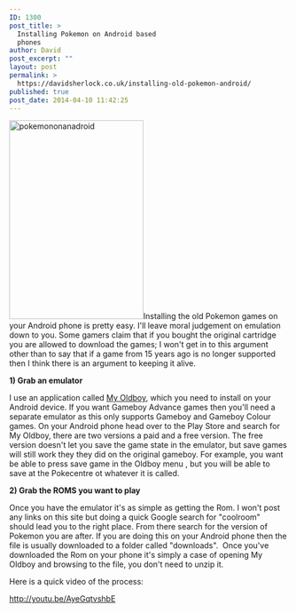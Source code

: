 ```yaml
---
ID: 1300
post_title: >
  Installing Pokemon on Android based
  phones
author: David
post_excerpt: ""
layout: post
permalink: >
  https://davidsherlock.co.uk/installing-old-pokemon-android/
published: true
post_date: 2014-04-10 11:42:25
---
```

<a href="http://davidsherlock.co.uk/wp-content/uploads/2014/04/pokemononanadroid.png"><img class=" wp-image-1331 alignright" src="http://davidsherlock.co.uk/wp-content/uploads/2014/04/pokemononanadroid.png" alt="pokemononanadroid" width="242" height="358" /></a>Installing the old Pokemon games on your Android phone is pretty easy. I'll leave moral judgement on emulation down to you. Some gamers claim that if you bought the original cartridge you are allowed to download the games; I won't get in to this argument other than to say that if a game from 15 years ago is no longer supported then I think there is an argument to keeping it alive.

<strong>1) Grab an emulator</strong>

I use an application called <a href="https://play.google.com/store/apps/details?id=com.fastemulator.gbc">My Oldboy</a>, which you need to install on your Android device. If you want Gameboy Advance games then you'll need a separate emulator as this only supports Gameboy and Gameboy Colour games. On your Android phone head over to the Play Store and search for My Oldboy, there are two versions a paid and a free version. The free version doesn't let you save the game state in the emulator, but save games will still work they they did on the original gameboy. For example, you want be able to press save game in the Oldboy menu , but you will be able to save at the Pokecentre ot whatever it is called.

<strong>2) Grab the ROMS you want to play</strong>

Once you have the emulator it's as simple as getting the Rom. I won't post any links on this site but doing a quick Google search for "coolroom"  should lead you to the right place. From there search for the version of Pokemon you are after. If you are doing this on your Android phone then the file is usually downloaded to a folder called "downloads".  Once you've downloaded the Rom on your phone it's simply a case of opening My Oldboy and browsing to the file, you don't need to unzip it.

Here is a quick video of the process:

http://youtu.be/AyeGqtvshbE